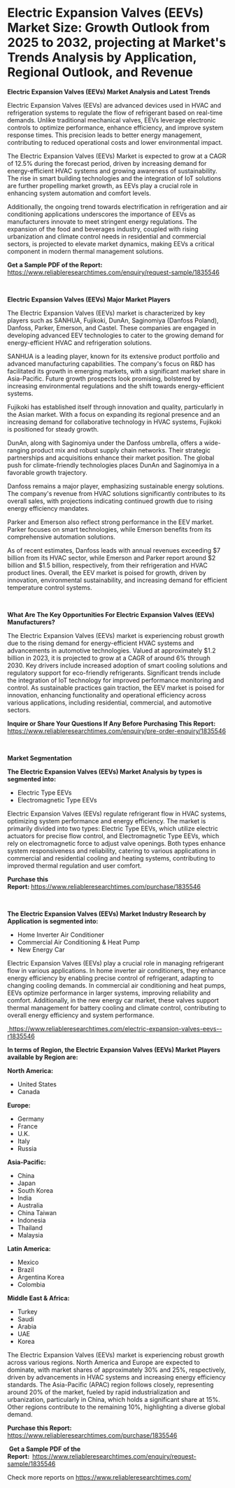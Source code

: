 <p><h1>Electric Expansion Valves (EEVs) Market Size: Growth Outlook from 2025 to 2032, projecting at Market's Trends Analysis by Application, Regional Outlook, and Revenue</h1></p><p><strong>Electric Expansion Valves (EEVs) Market Analysis and Latest Trends</strong></p>
<p><p>Electric Expansion Valves (EEVs) are advanced devices used in HVAC and refrigeration systems to regulate the flow of refrigerant based on real-time demands. Unlike traditional mechanical valves, EEVs leverage electronic controls to optimize performance, enhance efficiency, and improve system response times. This precision leads to better energy management, contributing to reduced operational costs and lower environmental impact.</p><p>The Electric Expansion Valves (EEVs) Market is expected to grow at a CAGR of 12.5% during the forecast period, driven by increasing demand for energy-efficient HVAC systems and growing awareness of sustainability. The rise in smart building technologies and the integration of IoT solutions are further propelling market growth, as EEVs play a crucial role in enhancing system automation and comfort levels. </p><p>Additionally, the ongoing trend towards electrification in refrigeration and air conditioning applications underscores the importance of EEVs as manufacturers innovate to meet stringent energy regulations. The expansion of the food and beverages industry, coupled with rising urbanization and climate control needs in residential and commercial sectors, is projected to elevate market dynamics, making EEVs a critical component in modern thermal management solutions.</p></p>
<p><strong>Get a Sample PDF of the Report:&nbsp;</strong> <a href="https://www.reliableresearchtimes.com/enquiry/request-sample/1835546?utm_campaign=3209&utm_medium=2&utm_source=Github&utm_content=ia&utm_term=26032025&utm_id=electric-expansion-valves-eevs">https://www.reliableresearchtimes.com/enquiry/request-sample/1835546</a></p>
<p>&nbsp;</p>
<p><strong>Electric Expansion Valves (EEVs) Major Market Players</strong></p>
<p><p>The Electric Expansion Valves (EEVs) market is characterized by key players such as SANHUA, Fujikoki, DunAn, Saginomiya (Danfoss Poland), Danfoss, Parker, Emerson, and Castel. These companies are engaged in developing advanced EEV technologies to cater to the growing demand for energy-efficient HVAC and refrigeration solutions.</p><p>SANHUA is a leading player, known for its extensive product portfolio and advanced manufacturing capabilities. The company's focus on R&D has facilitated its growth in emerging markets, with a significant market share in Asia-Pacific. Future growth prospects look promising, bolstered by increasing environmental regulations and the shift towards energy-efficient systems.</p><p>Fujikoki has established itself through innovation and quality, particularly in the Asian market. With a focus on expanding its regional presence and an increasing demand for collaborative technology in HVAC systems, Fujikoki is positioned for steady growth.</p><p>DunAn, along with Saginomiya under the Danfoss umbrella, offers a wide-ranging product mix and robust supply chain networks. Their strategic partnerships and acquisitions enhance their market position. The global push for climate-friendly technologies places DunAn and Saginomiya in a favorable growth trajectory.</p><p>Danfoss remains a major player, emphasizing sustainable energy solutions. The company's revenue from HVAC solutions significantly contributes to its overall sales, with projections indicating continued growth due to rising energy efficiency mandates.</p><p>Parker and Emerson also reflect strong performance in the EEV market. Parker focuses on smart technologies, while Emerson benefits from its comprehensive automation solutions.</p><p>As of recent estimates, Danfoss leads with annual revenues exceeding $7 billion from its HVAC sector, while Emerson and Parker report around $2 billion and $1.5 billion, respectively, from their refrigeration and HVAC product lines. Overall, the EEV market is poised for growth, driven by innovation, environmental sustainability, and increasing demand for efficient temperature control systems.</p></p>
<p>&nbsp;</p>
<p><strong>What Are The Key Opportunities For Electric Expansion Valves (EEVs) Manufacturers?</strong></p>
<p><p>The Electric Expansion Valves (EEVs) market is experiencing robust growth due to the rising demand for energy-efficient HVAC systems and advancements in automotive technologies. Valued at approximately $1.2 billion in 2023, it is projected to grow at a CAGR of around 6% through 2030. Key drivers include increased adoption of smart cooling solutions and regulatory support for eco-friendly refrigerants. Significant trends include the integration of IoT technology for improved performance monitoring and control. As sustainable practices gain traction, the EEV market is poised for innovation, enhancing functionality and operational efficiency across various applications, including residential, commercial, and automotive sectors.</p></p>
<p><strong>Inquire or Share Your Questions If Any Before Purchasing This Report:</strong> <a href="https://www.reliableresearchtimes.com/enquiry/pre-order-enquiry/1835546?utm_campaign=3209&utm_medium=2&utm_source=Github&utm_content=ia&utm_term=26032025&utm_id=electric-expansion-valves-eevs">https://www.reliableresearchtimes.com/enquiry/pre-order-enquiry/1835546</a></p>
<p>&nbsp;</p>
<p><strong>Market Segmentation</strong></p>
<p><strong>The Electric Expansion Valves (EEVs) Market Analysis by types is segmented into:</strong></p>
<p><ul><li>Electric Type EEVs</li><li>Electromagnetic Type EEVs</li></ul></p>
<p><p>Electric Expansion Valves (EEVs) regulate refrigerant flow in HVAC systems, optimizing system performance and energy efficiency. The market is primarily divided into two types: Electric Type EEVs, which utilize electric actuators for precise flow control, and Electromagnetic Type EEVs, which rely on electromagnetic force to adjust valve openings. Both types enhance system responsiveness and reliability, catering to various applications in commercial and residential cooling and heating systems, contributing to improved thermal regulation and user comfort.</p></p>
<p><strong>Purchase this Report:&nbsp;</strong><a href="https://www.reliableresearchtimes.com/purchase/1835546?utm_campaign=3209&utm_medium=2&utm_source=Github&utm_content=ia&utm_term=26032025&utm_id=electric-expansion-valves-eevs">https://www.reliableresearchtimes.com/purchase/1835546</a></p>
<p>&nbsp;</p>
<p><strong>The Electric Expansion Valves (EEVs) Market Industry Research by Application is segmented into:</strong></p>
<p><ul><li>Home Inverter Air Conditioner</li><li>Commercial Air Conditioning & Heat Pump</li><li>New Energy Car</li></ul></p>
<p><p>Electric Expansion Valves (EEVs) play a crucial role in managing refrigerant flow in various applications. In home inverter air conditioners, they enhance energy efficiency by enabling precise control of refrigerant, adapting to changing cooling demands. In commercial air conditioning and heat pumps, EEVs optimize performance in larger systems, improving reliability and comfort. Additionally, in the new energy car market, these valves support thermal management for battery cooling and climate control, contributing to overall energy efficiency and system performance.</p></p>
<p><a href="https://www.reliableresearchtimes.com/electric-expansion-valves-eevs--r1835546?utm_campaign=3209&utm_medium=2&utm_source=Github&utm_content=ia&utm_term=26032025&utm_id=electric-expansion-valves-eevs">&nbsp;https://www.reliableresearchtimes.com/electric-expansion-valves-eevs--r1835546</a></p>
<p><strong>In terms of Region, the Electric Expansion Valves (EEVs) Market Players available by Region are:</strong></p>
<p>
    <p> <strong> North America: </strong>
        <ul>
            <li>United States</li>
            <li>Canada</li>
        </ul>
        </p> 
    <p> <strong> Europe: </strong>
        <ul>
            <li>Germany</li>
            <li>France</li>
            <li>U.K.</li>
            <li>Italy</li>
            <li>Russia</li>
        </ul>
        </p> 
    <p> <strong> Asia-Pacific: </strong>
        <ul>
            <li>China</li>
            <li>Japan</li>
            <li>South Korea</li>
            <li>India</li>
            <li>Australia</li>
            <li>China Taiwan</li>
            <li>Indonesia</li>
            <li>Thailand</li>
            <li>Malaysia</li>
        </ul>
        </p> 
    <p> <strong> Latin America: </strong>
        <ul>
            <li>Mexico</li>
            <li>Brazil</li>
            <li>Argentina Korea</li>
            <li>Colombia</li>
        </ul>
        </p> 
    <p> <strong> Middle East & Africa: </strong>
        <ul>
            <li>Turkey</li>
            <li>Saudi</li>
            <li>Arabia</li>
            <li>UAE</li>
            <li>Korea</li>
        </ul>
    </p>
    </p>
<p><p>The Electric Expansion Valves (EEVs) market is experiencing robust growth across various regions. North America and Europe are expected to dominate, with market shares of approximately 30% and 25%, respectively, driven by advancements in HVAC systems and increasing energy efficiency standards. The Asia-Pacific (APAC) region follows closely, representing around 20% of the market, fueled by rapid industrialization and urbanization, particularly in China, which holds a significant share at 15%. Other regions contribute to the remaining 10%, highlighting a diverse global demand.</p></p>
<p><strong>Purchase this Report: </strong><a href="https://www.reliableresearchtimes.com/purchase/1835546?utm_campaign=3209&utm_medium=2&utm_source=Github&utm_content=ia&utm_term=26032025&utm_id=electric-expansion-valves-eevs">https://www.reliableresearchtimes.com/purchase/1835546</a></p>
<p>&nbsp;<strong>Get a Sample PDF of the Report:&nbsp;&nbsp;</strong><a href="https://www.reliableresearchtimes.com/enquiry/request-sample/1835546?utm_campaign=3209&utm_medium=2&utm_source=Github&utm_content=ia&utm_term=26032025&utm_id=electric-expansion-valves-eevs">https://www.reliableresearchtimes.com/enquiry/request-sample/1835546</a></p>
<p><strong></strong></p>
<p>Check more reports on <a href="https://www.reliableresearchtimes.com/?utm_campaign=3209&utm_medium=2&utm_source=Github&utm_content=ia&utm_term=26032025&utm_id=electric-expansion-valves-eevs">https://www.reliableresearchtimes.com/</a></p>